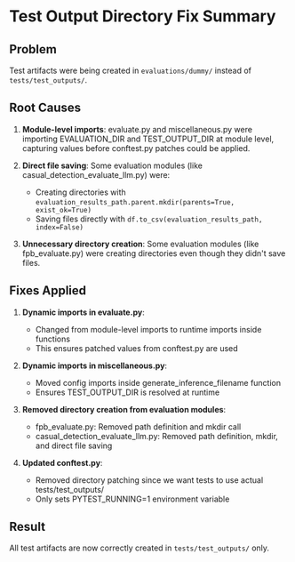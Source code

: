 # Test Output Directory Fix Summary

## Problem
Test artifacts were being created in `evaluations/dummy/` instead of `tests/test_outputs/`.

## Root Causes

1. **Module-level imports**: evaluate.py and miscellaneous.py were importing EVALUATION_DIR and TEST_OUTPUT_DIR at module level, capturing values before conftest.py patches could be applied.

2. **Direct file saving**: Some evaluation modules (like casual_detection_evaluate_llm.py) were:
   - Creating directories with `evaluation_results_path.parent.mkdir(parents=True, exist_ok=True)`
   - Saving files directly with `df.to_csv(evaluation_results_path, index=False)`

3. **Unnecessary directory creation**: Some evaluation modules (like fpb_evaluate.py) were creating directories even though they didn't save files.

## Fixes Applied

1. **Dynamic imports in evaluate.py**:
   - Changed from module-level imports to runtime imports inside functions
   - This ensures patched values from conftest.py are used

2. **Dynamic imports in miscellaneous.py**:
   - Moved config imports inside generate_inference_filename function
   - Ensures TEST_OUTPUT_DIR is resolved at runtime

3. **Removed directory creation from evaluation modules**:
   - fpb_evaluate.py: Removed path definition and mkdir call
   - casual_detection_evaluate_llm.py: Removed path definition, mkdir, and direct file saving

4. **Updated conftest.py**:
   - Removed directory patching since we want tests to use actual tests/test_outputs/
   - Only sets PYTEST_RUNNING=1 environment variable

## Result
All test artifacts are now correctly created in `tests/test_outputs/` only.